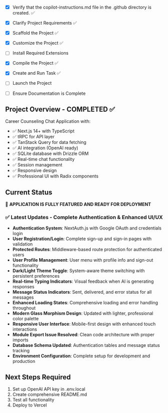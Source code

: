 <!-- Use this file to provide workspace-specific custom instructions to Copilot. For more details, visit https://code.visualstudio.com/docs/copilot/copilot-customization#_use-a-githubcopilotinstructionsmd-file -->
- [x] Verify that the copilot-instructions.md file in the .github directory is created. ✅

- [x] Clarify Project Requirements ✅
	<!-- Requirements: Career counseling chat application with Next.js, TypeScript, tRPC, TanStack Query, AI integration -->

- [x] Scaffold the Project ✅
	<!-- Created Next.js TypeScript project with required dependencies -->

- [x] Customize the Project ✅
	<!-- Implemented chat interface, AI integration, database schema, and all required features -->

- [ ] Install Required Extensions
	<!-- No additional extensions needed for this project -->

- [x] Compile the Project ✅
	<!-- Dependencies installed and project compiles successfully -->

- [x] Create and Run Task ✅
	<!-- Development server is running successfully -->

- [ ] Launch the Project
	<!-- Project is already running on http://localhost:3000 -->

- [ ] Ensure Documentation is Complete
	<!-- Need to create comprehensive README.md with setup instructions -->

## Project Overview - COMPLETED ✅
Career Counseling Chat Application with:
- ✅ Next.js 14+ with TypeScript
- ✅ tRPC for API layer 
- ✅ TanStack Query for data fetching
- ✅ AI integration (OpenAI ready)
- ✅ SQLite database with Drizzle ORM
- ✅ Real-time chat functionality
- ✅ Session management
- ✅ Responsive design
- ✅ Professional UI with Radix components

## Current Status
🚀 **APPLICATION IS FULLY FEATURED AND READY FOR DEPLOYMENT**

### ✅ Latest Updates - Complete Authentication & Enhanced UI/UX
- **Authentication System**: NextAuth.js with Google OAuth and credentials login
- **User Registration/Login**: Complete sign-up and sign-in pages with validation
- **Protected Routes**: Middleware-based route protection for authenticated users
- **User Profile Management**: User menu with profile info and sign-out functionality
- **Dark/Light Theme Toggle**: System-aware theme switching with persistent preferences
- **Real-time Typing Indicators**: Visual feedback when AI is generating responses
- **Message Status Indicators**: Sent, delivered, and error status for all messages
- **Enhanced Loading States**: Comprehensive loading and error handling throughout
- **Modern Glass Morphism Design**: Updated with lighter, professional color palette
- **Responsive User Interface**: Mobile-first design with enhanced touch interactions
- **Module Export Issue Resolved**: Clean code architecture with proper imports
- **Database Schema Updated**: Authentication tables and message status tracking
- **Environment Configuration**: Complete setup for development and production

## Next Steps Required
1. Set up OpenAI API key in .env.local
2. Create comprehensive README.md
3. Test all functionality 
4. Deploy to Vercel
